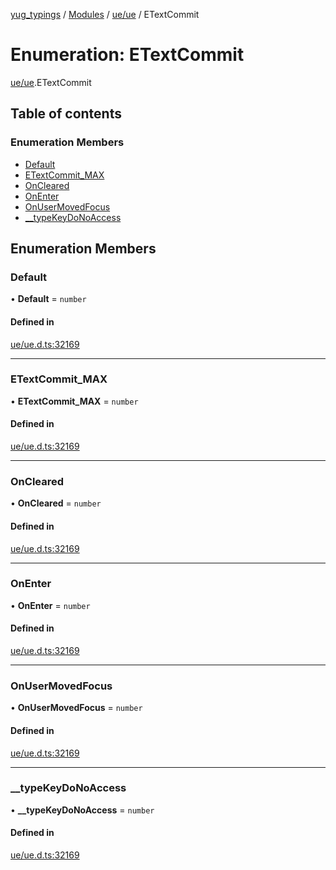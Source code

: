 [yug_typings](../README.md) / [Modules](../modules.md) / [ue/ue](../modules/ue_ue.md) / ETextCommit

# Enumeration: ETextCommit

[ue/ue](../modules/ue_ue.md).ETextCommit

## Table of contents

### Enumeration Members

- [Default](ue_ue.ETextCommit.md#default)
- [ETextCommit\_MAX](ue_ue.ETextCommit.md#etextcommit_max)
- [OnCleared](ue_ue.ETextCommit.md#oncleared)
- [OnEnter](ue_ue.ETextCommit.md#onenter)
- [OnUserMovedFocus](ue_ue.ETextCommit.md#onusermovedfocus)
- [\_\_typeKeyDoNoAccess](ue_ue.ETextCommit.md#__typekeydonoaccess)

## Enumeration Members

### Default

• **Default** = `number`

#### Defined in

[ue/ue.d.ts:32169](https://github.com/YugMetaverse/yug_typings/blob/25cad34/ue/ue.d.ts#L32169)

___

### ETextCommit\_MAX

• **ETextCommit\_MAX** = `number`

#### Defined in

[ue/ue.d.ts:32169](https://github.com/YugMetaverse/yug_typings/blob/25cad34/ue/ue.d.ts#L32169)

___

### OnCleared

• **OnCleared** = `number`

#### Defined in

[ue/ue.d.ts:32169](https://github.com/YugMetaverse/yug_typings/blob/25cad34/ue/ue.d.ts#L32169)

___

### OnEnter

• **OnEnter** = `number`

#### Defined in

[ue/ue.d.ts:32169](https://github.com/YugMetaverse/yug_typings/blob/25cad34/ue/ue.d.ts#L32169)

___

### OnUserMovedFocus

• **OnUserMovedFocus** = `number`

#### Defined in

[ue/ue.d.ts:32169](https://github.com/YugMetaverse/yug_typings/blob/25cad34/ue/ue.d.ts#L32169)

___

### \_\_typeKeyDoNoAccess

• **\_\_typeKeyDoNoAccess** = `number`

#### Defined in

[ue/ue.d.ts:32169](https://github.com/YugMetaverse/yug_typings/blob/25cad34/ue/ue.d.ts#L32169)
